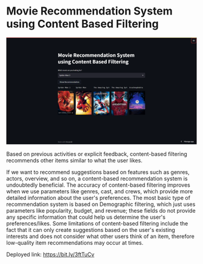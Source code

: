 # Movie Recommendation System using Content Based Filtering

![Charan H U](https://github.com/charanhu/Movie_Recommender_System_Content_Based/blob/master/Screenshot%20(10).png)


Based on previous activities or explicit feedback, content-based filtering recommends other items similar to what the user likes.

If we want to recommend suggestions based on features such as genres, actors, overview, and so on, a content-based recommendation system is undoubtedly beneficial. The accuracy of content-based filtering improves when we use parameters like genres, cast, and crews, which provide more detailed information about the user's preferences. The most basic type of recommendation system is based on Demographic filtering, which just uses parameters like popularity, budget, and revenue; these fields do not provide any specific information that could help us determine the user's preferences/likes. Some limitations of content-based filtering include the fact that it can only create suggestions based on the user's existing interests and does not consider what other users think of an item, therefore low-quality item recommendations may occur at times.

Deployed link: https://bit.ly/3ftTuCv
